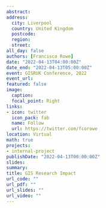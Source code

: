 ```yaml
---
abstract:
address:
  city: Liverpool
  country: United Kingdom
  postcode: 
  region: 
  street: 
all_day: false
authors: [Francisco Rowe]
date: "2022-04-13T04:00:00Z"
date_end: "2022-04-13T05:00:00Z"
event: GISRUK Conference, 2022
event_url: 
featured: false
image:
  caption: 
  focal_point: Right
links:
- icon: twitter
  icon_pack: fab
  name: Follow
  url: https://twitter.com/fcorowe
location: Virtual
math: true
projects:
- internal-project
publishDate: "2022-04-13T00:00:00Z"
slides: 
summary: 
title: GIS Research Impact
url_code: ""
url_pdf: ""
url_slides: ""
url_video: ""
---
```

